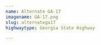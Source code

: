 ```yaml
---
name: Alternate GA-17
imagename: GA-17.png
slug: alternatega17
highwaytype: Georgia State Highway

---
```

